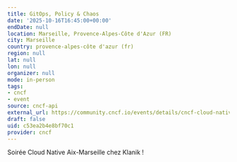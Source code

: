 ```yaml
---
title: GitOps, Policy & Chaos
date: '2025-10-16T16:45:00+00:00'
endDate: null
location: Marseille, Provence-Alpes-Côte d'Azur (FR)
city: Marseille
country: provence-alpes-côte d'azur (fr)
region: null
lat: null
lon: null
organizer: null
mode: in-person
tags:
- cncf
- event
source: cncf-api
external_url: https://community.cncf.io/events/details/cncf-cloud-native-aix-marseille-presents-gitops-policy-amp-chaos/
draft: false
uid: c53ea2b4e8bf70c1
provider: cncf
---
```

Soirée Cloud Native Aix-Marseille chez Klanik !
